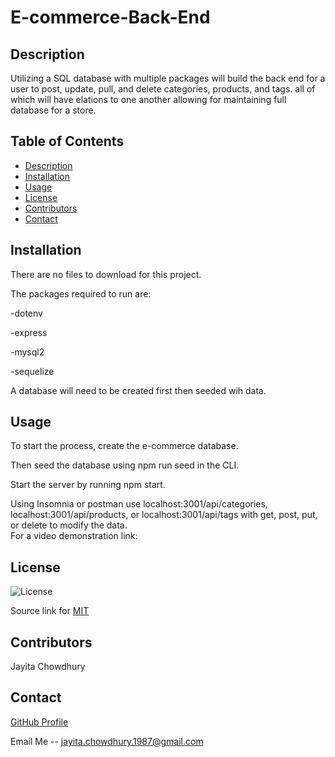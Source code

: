 # E-commerce-Back-End


## Description

Utilizing a SQL database with multiple packages will build the back end for a user to post, update, pull, and delete categories, products, and tags. all of which will have elations to one another allowing for maintaining full database for a store.   

## Table of Contents
- [Description](#description)
- [Installation](#installation)
- [Usage](#usage)
- [License](#license)
- [Contributors](#contributors)
- [Contact](#contact)


## Installation

There are no files to download for this project.

The packages required to run are:

-dotenv

-express

-mysql2

-sequelize 

A database will need to be created first then seeded wih data. 

## Usage

To start the process, create the e-commerce database.

Then seed the database using npm run seed in the CLI.

Start the server by running npm start.

Using Insomnia or postman use localhost:3001/api/categories, localhost:3001/api/products, or localhost:3001/api/tags with get, post, put, or delete to modify the data.  
For a video demonstration link: 

## License

![License](https://img.shields.io/badge/License-MIT-yellow.svg)

Source link for [MIT](https://opensource.org/licenses/MIT)

## Contributors

Jayita Chowdhury

## Contact
[GitHub Profile](https://github.com/jayita87)

Email Me -- jayita.chowdhury.1987@gmail.com